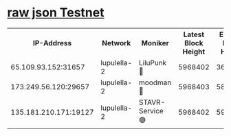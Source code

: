 [raw json Testnet](https://rpc-check.jaclalt.stavr.tech/jaclalt/rpc-jaclalt-result.json)
=

<table><tr><th>IP-Address</th><th>Network</th><th>Moniker</th><th>Latest Block Height</th><th>Earliest Block Height</th><th>Catching Up</th><th>Tx Index</th><th>Voting Power</th><th>Scan Time</th></tr><tr><td>65.109.93.152:31657</td><td>lupulella-2</td><td>LiluPunk 🔴</td><td>5968402</td><td>3688866</td><td>False</td><td>on</td><td>685133</td><td>2023-12-30T20:20:36.006807291UTC</td></tr><tr><td>173.249.56.120:29657</td><td>lupulella-2</td><td>moodman 🔴</td><td>5968403</td><td>5868403</td><td>False</td><td>off</td><td>769094</td><td>2023-12-30T20:20:42.602910904UTC</td></tr><tr><td>135.181.210.171:19127</td><td>lupulella-2</td><td>STAVR-Service 🟢</td><td>5968402</td><td>5967701</td><td>False</td><td>on</td><td>0</td><td>2023-12-30T20:20:35.647949067UTC</td></tr></table>
